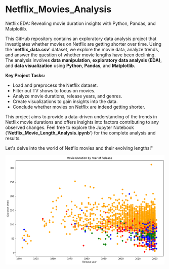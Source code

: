 # Netflix_Movies_Analysis
Netflix EDA: Revealing movie duration insights with Python, Pandas, and Matplotlib.

This GitHub repository contains an exploratory data analysis project that investigates whether movies on Netflix are getting shorter over time. Using the '**netflix_data.csv**' dataset, we explore the movie data, analyze trends, and answer the question of whether movie lengths have been declining. 
The analysis involves **data manipulation**, **exploratory data analysis (EDA)**, and **data visualization** using **Python**, **Pandas**, and **Matplotlib**.

**Key Project Tasks:**

- Load and preprocess the Netflix dataset.
- Filter out TV shows to focus on movies.
- Analyze movie durations, release years, and genres.
- Create visualizations to gain insights into the data.
- Conclude whether movies on Netflix are indeed getting shorter.

This project aims to provide a data-driven understanding of the trends in Netflix movie durations and offers insights into factors contributing to any observed changes. Feel free to explore the Jupyter Notebook ('**Netflix_Movie_Length_Analysis.ipynb**') for the complete analysis and results.

Let's delve into the world of Netflix movies and their evolving lengths!"


![Image Alt Text](https://github.com/HussainNasirKhan/Netflix_Movies_Analysis/blob/main/Netflix.png)

